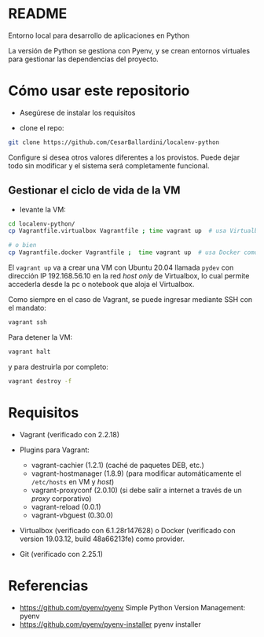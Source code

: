 # README

Entorno local para desarrollo de aplicaciones en Python

La versión de Python se gestiona con Pyenv, y se crean entornos virtuales para gestionar las dependencias del proyecto.

# Cómo usar este repositorio

* Asegúrese de instalar los requisitos

* clone el repo:

```bash
git clone https://github.com/CesarBallardini/localenv-python
```

Configure si desea otros valores diferentes a los provistos.  Puede dejar todo sin modificar y el sistema será completamente funcional.

## Gestionar el ciclo de vida de la VM

* levante la VM:

```bash
cd localenv-python/
cp Vagrantfile.virtualbox Vagrantfile ; time vagrant up  # usa Virtualbox como provider

# o bien
cp Vagrantfile.docker Vagrantfile ;  time vagrant up  # usa Docker como provider, ej. en una Apple MAC con procesador M1

```

El `vagrant up` va a crear una VM con Ubuntu 20.04 llamada `pydev` con dirección IP 192.168.56.10 en la red _host only_ de Virtualbox, lo cual permite accederla 
desde la pc o notebook que aloja el Virtualbox.

Como siempre en el caso de Vagrant, se puede ingresar mediante SSH con el mandato:

```bash
vagrant ssh
```

Para detener la VM:

```bash
vagrant halt
```

y para destruirla por completo:

```bash
vagrant destroy -f
```



# Requisitos

* Vagrant (verificado con 2.2.18)

* Plugins para Vagrant:

  * vagrant-cachier (1.2.1) (caché de paquetes DEB, etc.)
  * vagrant-hostmanager (1.8.9) (para modificar automáticamente el `/etc/hosts` en VM y _host_)
  * vagrant-proxyconf (2.0.10) (si debe salir a internet a través de un _proxy_ corporativo)
  * vagrant-reload (0.0.1)
  * vagrant-vbguest (0.30.0)

* Virtualbox (verificado con 6.1.28r147628) o Docker (verificado con version 19.03.12, build 48a66213fe) como provider.

* Git (verificado con 2.25.1)



# Referencias

* https://github.com/pyenv/pyenv Simple Python Version Management: pyenv
* https://github.com/pyenv/pyenv-installer pyenv installer


